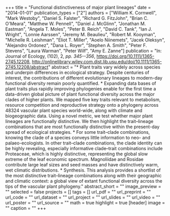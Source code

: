 +++
title = "Functional distinctiveness of major plant lineages"
date = "2014-01-01"
publication_types = ["2"]
authors = ["William K. Cornwell", "Mark Westoby", "Daniel S. Falster", "Richard G. FitzJohn", "Brian C. O'Meara", "Matthew W. Pennell", "Daniel J. McGlinn", "Jonathan M. Eastman", "Angela T. Moles", "Peter B. Reich", "David C. Tank", "Ian J. Wright", "Lonnie Aarssen", "Jeremy M. Beaulieu", "Robert M. Kooyman", "Michelle R. Leishman", "Eliot T. Miller", "Aoelo Niinemets", "Jacek Oleksyn", "Alejandro Ordonez", "Dana L. Royer", "Stephen A. Smith", "Peter F. Stevens", "Laura Warman", "Peter Wilf", "Amy E. Zanne"]
publication = "In: Journal of Ecology, (102), 2, _pp. 345--356_, https://doi.org/10.1111/1365-2745.12208, http://onlinelibrary.wiley.com.dist.lib.usu.edu/doi/10.1111/1365-2745.12208/abstract"
abstract = "* Plant traits vary widely across species and underpin differences in ecological strategy. Despite centuries of interest, the contributions of different evolutionary lineages to modern-day functional diversity remain poorly quantified. * Expanding data bases of plant traits plus rapidly improving phylogenies enable for the first time a data-driven global picture of plant functional diversity across the major clades of higher plants. We mapped five key traits relevant to metabolism, resource competition and reproductive strategy onto a phylogeny across 48324 vascular plant species world-wide, along with climate and biogeographic data. Using a novel metric, we test whether major plant lineages are functionally distinctive. We then highlight the trait–lineage combinations that are most functionally distinctive within the present-day spread of ecological strategies. * For some trait–clade combinations, knowing the clade of a species conveys little information to neo- and palaeo-ecologists. In other trait–clade combinations, the clade identity can be highly revealing, especially informative clade–trait combinations include Proteaceae, which is highly distinctive, representing the global slow extreme of the leaf economic spectrum. Magnoliidae and Rosidae contribute large leaf sizes and seed masses and have distinctively warm, wet climatic distributions. * Synthesis. This analysis provides a shortlist of the most distinctive trait–lineage combinations along with their geographic and climatic context: a global view of extant functional diversity across the tips of the vascular plant phylogeny."
abstract_short = ""
image_preview = ""
selected = false
projects = []
tags = []
url_pdf = ""
url_preprint = ""
url_code = ""
url_dataset = ""
url_project = ""
url_slides = ""
url_video = ""
url_poster = ""
url_source = ""
math = true
highlight = true
[header]
image = ""
caption = ""
+++
